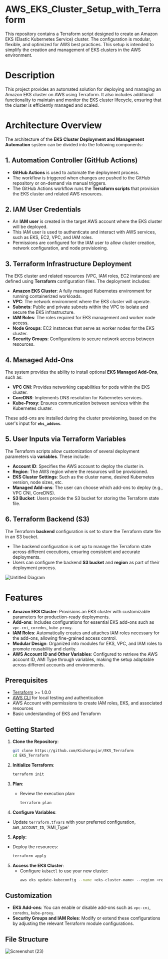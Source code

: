 # AWS_EKS_Cluster_Setup_with_Terraform

This repository contains a Terraform script designed to create an Amazon EKS (Elastic Kubernetes Service) cluster. The configuration is modular, flexible, and optimized for AWS best practices. This setup is intended to simplify the creation and management of EKS clusters in the AWS environment.

# Description

This project provides an automated solution for deploying and managing an Amazon EKS cluster on AWS using Terraform. It also includes additional functionality to maintain and monitor the EKS cluster lifecycle, ensuring that the cluster is efficiently managed and scaled.

# Architecture Overview

The architecture of the **EKS Cluster Deployment and Management Automation** system can be divided into the following components:

## 1. Automation Controller (GitHub Actions)
- **GitHub Actions** is used to automate the deployment process.
- The workflow is triggered when changes are pushed to the GitHub repository or on-demand via manual triggers.
- The GitHub Actions workflow runs the **Terraform scripts** that provision the EKS cluster and related AWS resources.

## 2. IAM User Credentials
- An **IAM user** is created in the target AWS account where the EKS cluster will be deployed.
- This IAM user is used to authenticate and interact with AWS services, such as EKS, EC2, VPC, and IAM roles.
- Permissions are configured for the IAM user to allow cluster creation, network configuration, and node provisioning.

## 3. Terraform Infrastructure Deployment
The EKS cluster and related resources (VPC, IAM roles, EC2 instances) are defined using **Terraform** configuration files. The deployment includes:
- **Amazon EKS Cluster**: A fully managed Kubernetes environment for running containerized workloads.
- **VPC**: The network environment where the EKS cluster will operate.
- **Subnets**: Public and private subnets within the VPC to isolate and secure the EKS infrastructure.
- **IAM Roles**: The roles required for EKS management and worker node access.
- **Node Groups**: EC2 instances that serve as worker nodes for the EKS cluster.
- **Security Groups**: Configurations to secure network access between resources.

## 4. Managed Add-Ons
The system provides the ability to install optional **EKS Managed Add-Ons**, such as:
- **VPC CNI**: Provides networking capabilities for pods within the EKS cluster.
- **CoreDNS**: Implements DNS resolution for Kubernetes services.
- **Kube-Proxy**: Ensures communication between services within the Kubernetes cluster.
  
These add-ons are installed during the cluster provisioning, based on the user's input for **`eks_addons`**.

## 5. User Inputs via Terraform Variables
The Terraform scripts allow customization of several deployment parameters via **variables**. These include:
- **Account ID**: Specifies the AWS account to deploy the cluster in.
- **Region**: The AWS region where the resources will be provisioned.
- **EKS Cluster Settings**: Such as the cluster name, desired Kubernetes version, node sizes, etc.
- **Managed Add-ons**: The user can choose which add-ons to deploy (e.g., VPC CNI, CoreDNS).
- **S3 Bucket**: Users provide the S3 bucket for storing the Terraform state file.

## 6. Terraform Backend (S3)
The Terraform **backend** configuration is set to store the Terraform state file in an S3 bucket. 
- The backend configuration is set up to manage the Terraform state across different executions, ensuring consistent and accurate deployments.
- Users can configure the backend **S3 bucket** and **region** as part of their deployment process.

![Untitled Diagram](https://github.com/user-attachments/assets/2ab05760-cce3-4b60-93de-64d7f4cc03c4)



# Features

- **Amazon EKS Cluster**: Provisions an EKS cluster with customizable parameters for production-ready deployments.
- **Add-ons**: Includes configurations for essential EKS add-ons such as `vpc-cni`, `coredns`, `kube-proxy`.
- **IAM Roles**: Automatically creates and attaches IAM roles necessary for the add-ons, allowing fine-grained access control.
- **Modular Design**: Organized into modules for EKS, VPC, and IAM roles to promote reusability and clarity.
- **AWS Account ID and Other Variables**: Configured to retrieve the AWS account ID, AMI Type through variables, making the setup adaptable across different accounts and environments.

## Prerequisites

- [Terraform](https://www.terraform.io/downloads.html) >= 1.0.0
- [AWS CLI](https://aws.amazon.com/cli/) for local testing and authentication
- AWS Account with permissions to create IAM roles, EKS, and associated resources
- Basic understanding of EKS and Terraform

 ## Getting Started

1. **Clone the Repository**:
   ```bash
   git clone https://github.com/Kishorgujar/EKS_Terraform
   cd EKS_Terraform 

2. **Initialize Terraform**:
   ```bash
   terraform init
   ```

3. **Plan**:
   - Review the execution plan:
     ```bash
     terraform plan
     ```
 4. **Configure Variables**:
   - Update `terraform.tfvars` with your preferred configuration, `AWS_ACCOUNT_ID`, 'AMI_Type'
  
 5. **Apply**:
   - Deploy the resources:
     ```bash
     terraform apply
     ```

5. **Access the EKS Cluster**:
   - Configure `kubectl` to use your new cluster:
     ```bash
     aws eks update-kubeconfig --name <eks-cluster-name> --region <region>
     ```

## Customization

- **EKS Add-ons**: You can enable or disable add-ons such as `vpc-cni`, `coredns`, `kube-proxy`.
- **Security Groups and IAM Roles**: Modify or extend these configurations by adjusting the relevant Terraform module configurations.
  
## File Structure
![Screenshot (23)](https://github.com/user-attachments/assets/b47dbeac-4bf8-49f2-94bd-680d9979c8c5)


